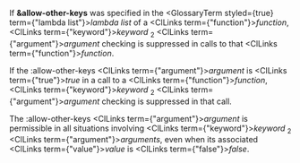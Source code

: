  



If **&amp;allow-other-keys** was specified in the <GlossaryTerm styled={true} term={"lambda list"}><i>lambda list</i></GlossaryTerm> of a <ClLinks  term={"function"}><i>function</i></ClLinks>, <ClLinks  term={"keyword"}><i>keyword</i></ClLinks> <sub>2</sub> <ClLinks  term={"argument"}><i>argument</i></ClLinks> checking is suppressed in calls to that <ClLinks  term={"function"}><i>function</i></ClLinks>.  







If the :allow-other-keys <ClLinks  term={"argument"}><i>argument</i></ClLinks> is <ClLinks  term={"true"}><i>true</i></ClLinks> in a call to a <ClLinks  term={"function"}><i>function</i></ClLinks>, <ClLinks  term={"keyword"}><i>keyword</i></ClLinks> <sub>2</sub> <ClLinks  term={"argument"}><i>argument</i></ClLinks> checking is suppressed in that call. 



The :allow-other-keys <ClLinks  term={"argument"}><i>argument</i></ClLinks> is permissible in all situations involving <ClLinks  term={"keyword"}><i>keyword</i></ClLinks> <sub>2</sub> <ClLinks  term={"argument"}><i>arguments</i></ClLinks>, even when its associated <ClLinks  term={"value"}><i>value</i></ClLinks> is <ClLinks  term={"false"}><i>false</i></ClLinks>. 



